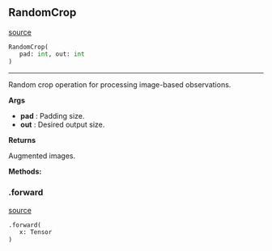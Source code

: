 #


## RandomCrop
[source](https://github.com/RLE-Foundation/Hsuanwu/blob/main/hsuanwu/xplore/augmentation/random_crop.py/#L8)
```python 
RandomCrop(
   pad: int, out: int
)
```


---
Random crop operation for processing image-based observations.


**Args**

* **pad**  : Padding size.
* **out**  : Desired output size.


**Returns**

Augmented images.


**Methods:**


### .forward
[source](https://github.com/RLE-Foundation/Hsuanwu/blob/main/hsuanwu/xplore/augmentation/random_crop.py/#L24)
```python
.forward(
   x: Tensor
)
```

